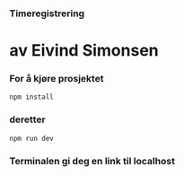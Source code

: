 ### Timeregistrering

# av Eivind Simonsen

### For å kjøre prosjektet

`npm install`

### deretter

`npm run dev`

### Terminalen gi deg en link til localhost
